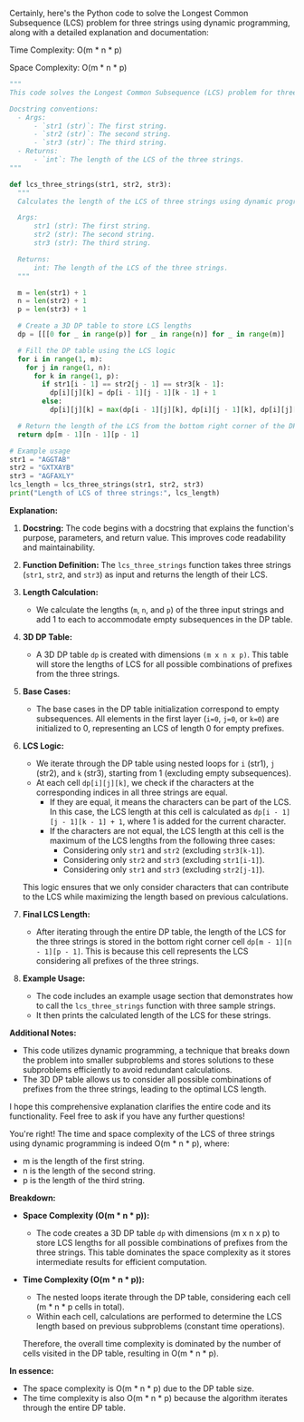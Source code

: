 Certainly, here's the Python code to solve the Longest Common Subsequence (LCS) problem for three strings using dynamic programming, along with a detailed explanation and documentation:

Time Complexity: O(m * n * p)

Space Complexity: O(m * n * p)

```python
"""
This code solves the Longest Common Subsequence (LCS) problem for three strings using dynamic programming in Python.

Docstring conventions:
  - Args:
      - `str1 (str)`: The first string.
      - `str2 (str)`: The second string.
      - `str3 (str)`: The third string.
  - Returns:
      - `int`: The length of the LCS of the three strings.
"""

def lcs_three_strings(str1, str2, str3):
  """
  Calculates the length of the LCS of three strings using dynamic programming.

  Args:
      str1 (str): The first string.
      str2 (str): The second string.
      str3 (str): The third string.

  Returns:
      int: The length of the LCS of the three strings.
  """

  m = len(str1) + 1
  n = len(str2) + 1
  p = len(str3) + 1

  # Create a 3D DP table to store LCS lengths
  dp = [[[0 for _ in range(p)] for _ in range(n)] for _ in range(m)]

  # Fill the DP table using the LCS logic
  for i in range(1, m):
    for j in range(1, n):
      for k in range(1, p):
        if str1[i - 1] == str2[j - 1] == str3[k - 1]:
          dp[i][j][k] = dp[i - 1][j - 1][k - 1] + 1
        else:
          dp[i][j][k] = max(dp[i - 1][j][k], dp[i][j - 1][k], dp[i][j][k - 1])

  # Return the length of the LCS from the bottom right corner of the DP table
  return dp[m - 1][n - 1][p - 1]

# Example usage
str1 = "AGGTAB"
str2 = "GXTXAYB"
str3 = "AGFAXLY"
lcs_length = lcs_three_strings(str1, str2, str3)
print("Length of LCS of three strings:", lcs_length)
```

**Explanation:**

1. **Docstring:** The code begins with a docstring that explains the function's purpose, parameters, and return value. This improves code readability and maintainability.

2. **Function Definition:** The `lcs_three_strings` function takes three strings (`str1`, `str2`, and `str3`) as input and returns the length of their LCS.

3. **Length Calculation:**
   - We calculate the lengths (`m`, `n`, and `p`) of the three input strings and add 1 to each to accommodate empty subsequences in the DP table.

4. **3D DP Table:**
   - A 3D DP table `dp` is created with dimensions `(m x n x p)`. This table will store the lengths of LCS for all possible combinations of prefixes from the three strings.

5. **Base Cases:**
   - The base cases in the DP table initialization correspond to empty subsequences. All elements in the first layer (`i=0`, `j=0`, or `k=0`) are initialized to 0, representing an LCS of length 0 for empty prefixes.

6. **LCS Logic:**
   - We iterate through the DP table using nested loops for `i` (str1), `j` (str2), and `k` (str3), starting from 1 (excluding empty subsequences).
   - At each cell `dp[i][j][k]`, we check if the characters at the corresponding indices in all three strings are equal.
     - If they are equal, it means the characters can be part of the LCS. In this case, the LCS length at this cell is calculated as `dp[i - 1][j - 1][k - 1] + 1`, where 1 is added for the current character.
     - If the characters are not equal, the LCS length at this cell is the maximum of the LCS lengths from the following three cases:
        - Considering only `str1` and `str2` (excluding `str3[k-1]`).
        - Considering only `str2` and `str3` (excluding `str1[i-1]`).
        - Considering only `str1` and `str3` (excluding `str2[j-1]`).

   This logic ensures that we only consider characters that can contribute to the LCS while maximizing the length based on previous calculations.

7. **Final LCS Length:**
   - After iterating through the entire DP table, the length of the LCS for the three strings is stored in the bottom right corner cell `dp[m - 1][n - 1][p - 1]`. This is because this cell represents the LCS considering all prefixes of the three strings.

8. **Example Usage:**
   - The code includes an example usage section that demonstrates how to call the `lcs_three_strings` function with three sample strings.
   - It then prints the calculated length of the LCS for these strings.

**Additional Notes:**

- This code utilizes dynamic programming, a technique that breaks down the problem into smaller subproblems and stores solutions to these subproblems efficiently to avoid redundant calculations.
- The 3D DP table allows us to consider all possible combinations of prefixes from the three strings, leading to the optimal LCS length.

I hope this comprehensive explanation clarifies the entire code and its functionality. Feel free to ask if you have any further questions!

You're right! The time and space complexity of the LCS of three strings using dynamic programming is indeed O(m * n * p), where:

- m is the length of the first string.
- n is the length of the second string.
- p is the length of the third string.

**Breakdown:**

- **Space Complexity (O(m * n * p)):**
  - The code creates a 3D DP table `dp` with dimensions (m x n x p) to store LCS lengths for all possible combinations of prefixes from the three strings. This table dominates the space complexity as it stores intermediate results for efficient computation.

- **Time Complexity (O(m * n * p)):**
  - The nested loops iterate through the DP table, considering each cell (m * n * p cells in total).
  - Within each cell, calculations are performed to determine the LCS length based on previous subproblems (constant time operations).

  Therefore, the overall time complexity is dominated by the number of cells visited in the DP table, resulting in O(m * n * p).

**In essence:**

- The space complexity is O(m * n * p) due to the DP table size.
- The time complexity is also O(m * n * p) because the algorithm iterates through the entire DP table.
